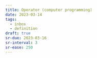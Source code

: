 ```yaml
---
title: Operator (computer programming)
date: 2023-03-14
tags:
  - inbox
  - definition
draft: true
sr-due: 2023-03-16
sr-interval: 3
sr-ease: 250
---
```

